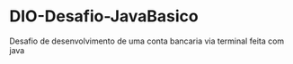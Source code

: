 # DIO-Desafio-JavaBasico
Desafio de desenvolvimento de uma conta bancaria via terminal feita com java
